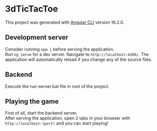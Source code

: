 # 3dTicTacToe

This project was generated with [Angular CLI](https://github.com/angular/angular-cli) version 16.2.0.

## Development server

Consider running `npm i` before serving the application. <br>
Run `ng serve` for a dev server. Navigate to `http://localhost:4200/`. The application will automatically reload if you change any of the source files.

## Backend

Execute the run-server.bat file in root of the project.

## Playing the game

First of all, start the backend server. <br>
After serving the application, open 2 tabs in your browser with `http://localhost:(port)` and you can start playing!
